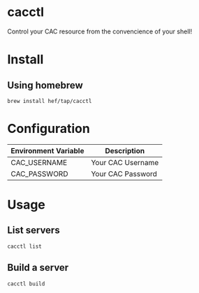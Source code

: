 # cacctl

Control your CAC resource from the convencience of your shell!

# Install

## Using homebrew

`brew install hef/tap/cacctl`

# Configuration

| Environment Variable  | Description        |
| --------------------- | ------------------ |
| CAC_USERNAME          | Your CAC Username  |
| CAC_PASSWORD          | Your CAC Password  |

# Usage

## List servers

`cacctl list`

## Build a server

`cacctl build`
